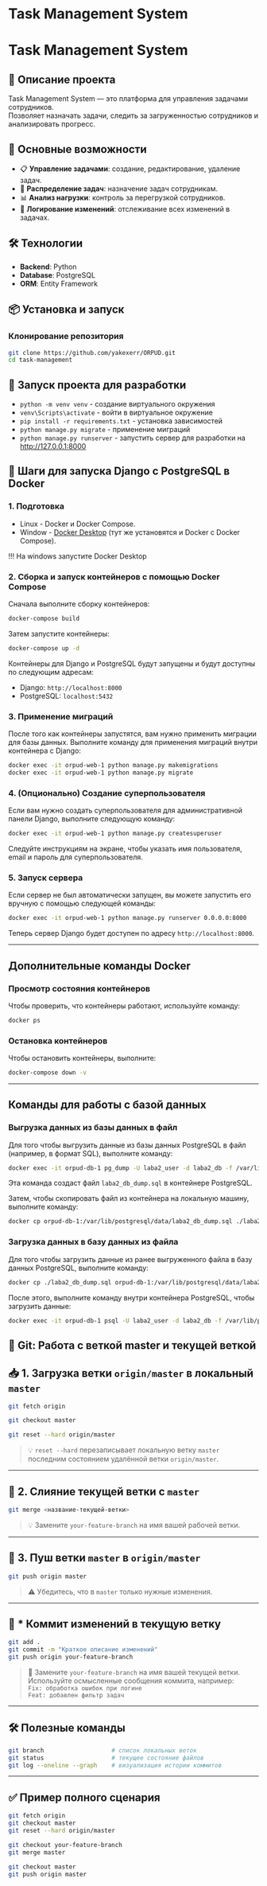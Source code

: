 # Task Management System

# Task Management System

## 📌 Описание проекта
Task Management System — это платформа для управления задачами сотрудников.  
Позволяет назначать задачи, следить за загруженностью сотрудников и анализировать прогресс.

## 🚀 Основные возможности
- 📋 **Управление задачами**: создание, редактирование, удаление задач.
- 👥 **Распределение задач**: назначение задач сотрудникам.
- 📊 **Анализ нагрузки**: контроль за перегрузкой сотрудников.
- 📜 **Логирование изменений**: отслеживание всех изменений в задачах.

## 🛠️ Технологии
- **Backend**: Python
- **Database**: PostgreSQL
- **ORM**: Entity Framework

## 📦 Установка и запуск
### Клонирование репозитория
```sh
git clone https://github.com/yakexerr/ORPUD.git
cd task-management
```
## 🌠 Запуск проекта для разработки
- `python -m venv venv` - создание виртуального окружения
- `venv\Scripts\activate` - войти в виртуальное окружение
- `pip install -r requirements.txt` - установка зависимостей
- `python manage.py migrate` - применение миграций
- `python manage.py runserver` - запустить сервер для разработки на http://127.0.0.1:8000

## 🐳 Шаги для запуска Django с PostgreSQL в Docker

### 1. Подготовка

- Linux - Docker и Docker Compose.
- Window - [Docker Desktop](https://www.docker.com/products/docker-desktop/) (тут же установятся и Docker с Docker Compose).

!!! На windows запустите Docker Desktop

### 2. Сборка и запуск контейнеров с помощью Docker Compose

Сначала выполните сборку контейнеров:

```bash
docker-compose build
```

Затем запустите контейнеры:

```bash
docker-compose up -d
```

Контейнеры для Django и PostgreSQL будут запущены и будут доступны по следующим адресам:

- Django: `http://localhost:8000`
- PostgreSQL: `localhost:5432`

### 3. Применение миграций

После того как контейнеры запустятся, вам нужно применить миграции для базы данных. Выполните команду для применения миграций внутри контейнера с Django:

```bash
docker exec -it orpud-web-1 python manage.py makemigrations
docker exec -it orpud-web-1 python manage.py migrate
```

### 4. (Опционально) Создание суперпользователя

Если вам нужно создать суперпользователя для административной панели Django, выполните следующую команду:

```bash
docker exec -it orpud-web-1 python manage.py createsuperuser
```

Следуйте инструкциям на экране, чтобы указать имя пользователя, email и пароль для суперпользователя.

### 5. Запуск сервера

Если сервер не был автоматически запущен, вы можете запустить его вручную с помощью следующей команды:

```bash
docker exec -it orpud-web-1 python manage.py runserver 0.0.0.0:8000
```

Теперь сервер Django будет доступен по адресу `http://localhost:8000`.

---

## Дополнительные команды Docker

### Просмотр состояния контейнеров

Чтобы проверить, что контейнеры работают, используйте команду:

```bash
docker ps
```

### Остановка контейнеров

Чтобы остановить контейнеры, выполните:

```bash
docker-compose down -v
```

---

## Команды для работы с базой данных

### Выгрузка данных из базы данных в файл

Для того чтобы выгрузить данные из базы данных PostgreSQL в файл (например, в формат SQL), выполните команду:

```bash
docker exec -it orpud-db-1 pg_dump -U laba2_user -d laba2_db -f /var/lib/postgresql/data/laba2_db_dump.sql
```

Эта команда создаст файл `laba2_db_dump.sql` в контейнере PostgreSQL.

Затем, чтобы скопировать файл из контейнера на локальную машину, выполните команду:

```bash
docker cp orpud-db-1:/var/lib/postgresql/data/laba2_db_dump.sql ./laba2_db_dump.sql
```

### Загрузка данных в базу данных из файла

Для того чтобы загрузить данные из ранее выгруженного файла в базу данных PostgreSQL, выполните команду:

```bash
docker cp ./laba2_db_dump.sql orpud-db-1:/var/lib/postgresql/data/laba2_db_dump.sql
```

После этого, выполните команду внутри контейнера PostgreSQL, чтобы загрузить данные:

```bash
docker exec -it orpud-db-1 psql -U laba2_user -d laba2_db -f /var/lib/postgresql/data/laba2_db_dump.sql
```


## 🔄 Git: Работа с веткой master и текущей веткой

## 📥 1. Загрузка ветки `origin/master` в локальный `master`

```bash
git fetch origin
```
```bash
git checkout master
```
```bash
git reset --hard origin/master
```

> 💡 `reset --hard` перезаписывает локальную ветку `master` последним состоянием удалённой ветки `origin/master`.

---

## 🔀 2. Слияние текущей ветки с `master`

```bash
git merge <название-текущей-ветки>
```

> 💡 Замените `your-feature-branch` на имя вашей рабочей ветки.

---

## 🚀 3. Пуш ветки `master` в `origin/master`

```bash
git push origin master
```

> ⚠️ Убедитесь, что в `master` только нужные изменения.

---

## 💾 * Коммит изменений в текущую ветку

```bash
git add .
git commit -m "Краткое описание изменений"
git push origin your-feature-branch
```

> 📝 Замените `your-feature-branch` на имя вашей текущей ветки.  
> Используйте осмысленные сообщения коммита, например:  
> `Fix: обработка ошибок при логине`  
> `Feat: добавлен фильтр задач`

---

## 🛠 Полезные команды

```bash
git branch                   # список локальных веток
git status                   # текущее состояние файлов
git log --oneline --graph    # визуализация истории коммитов
```

---

## ✅ Пример полного сценария

```bash
git fetch origin
git checkout master
git reset --hard origin/master

git checkout your-feature-branch
git merge master

git checkout master
git push origin master
```
